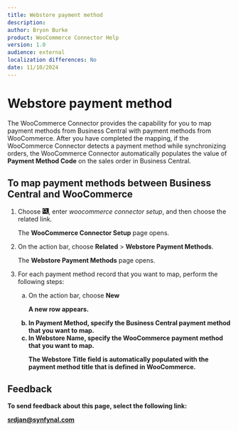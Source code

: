 ```yaml
---
title: Webstore payment method
description: 
author: Bryon Burke
product: WooCommerce Connector Help
version: 1.0
audience: external
localization differences: No
date: 11/10/2024
---
```


<!-- markdownlint-disable MD006 MD007 MD009 MD024 MD025 MD033 -->
<!--// cspell:ignore  markdownlint allowfullscreen keyframes webstore woocommerce -->

# Webstore payment method

The WooCommerce Connector provides the capability for you to map payment methods from Business Central with payment methods from WooCommerce. After you have completed the mapping, if the WooCommerce Connector detects a payment method while synchronizing orders, the WooCommerce Connector automatically populates the value of <b>Payment Method Code</b> on the sales order in Business Central.

## To map payment methods between Business Central and WooCommerce

1. Choose ![Lightbulb that opens the Tell Me feature.](media/ui-search/search_small.png "Tell me what you want to do"), enter <i>woocommerce connector setup</i>, and then choose the related link.

   The <b>WooCommerce Connector Setup</b> page opens.

1. On the action bar, choose <b>Related</b> > <b>Webstore Payment Methods</b>.

   The <b>Webstore Payment Methods</b> page opens.

1. For each payment method record that you want to map, perform the following steps:
   <ol type="a">
    <li>On the action bar, choose <b>New</b.<br>
     <p>A new row appears.</p></li>
    <li>In <b>Payment Method</b>, specify the Business Central payment method that you want to map.</li>
    <li>In <b>Webstore Name</b>, specify the WooCommerce payment method that you want to map.<br>
     <p>The <b>Webstore Title</b> field is automatically populated with the payment method title that is defined in WooCommerce.</p></li>
   </ol>

## Feedback

To send feedback about this page, select the following link:

[srdjan@synfynal.com](mailto:srdjan@synfynal.com?subject=Documentation%20Feedback%20Product%20Docs:%20webstore-payment-method)
